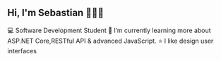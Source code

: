 ## Hi, I'm Sebastian 👨🏾‍💻

💻 Software Development Student
🌱 I’m currently learning more about ASP.NET Core,RESTful API & advanced JavaScript.
⭐ I like design user interfaces




